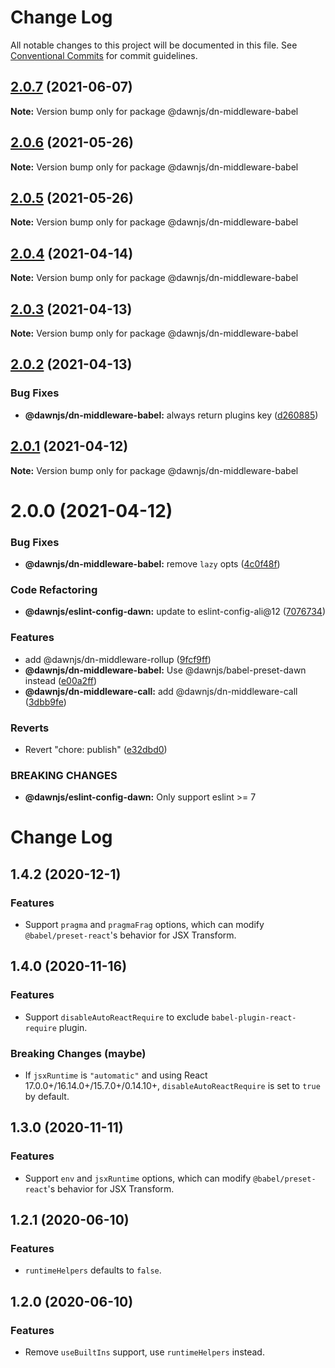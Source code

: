 # Change Log

All notable changes to this project will be documented in this file.
See [Conventional Commits](https://conventionalcommits.org) for commit guidelines.

## [2.0.7](https://github.com/alibaba/dawn/compare/@dawnjs/dn-middleware-babel@2.0.6...@dawnjs/dn-middleware-babel@2.0.7) (2021-06-07)

**Note:** Version bump only for package @dawnjs/dn-middleware-babel

## [2.0.6](https://github.com/alibaba/dawn/compare/@dawnjs/dn-middleware-babel@2.0.5...@dawnjs/dn-middleware-babel@2.0.6) (2021-05-26)

**Note:** Version bump only for package @dawnjs/dn-middleware-babel

## [2.0.5](https://github.com/alibaba/dawn/compare/@dawnjs/dn-middleware-babel@2.0.4...@dawnjs/dn-middleware-babel@2.0.5) (2021-05-26)

**Note:** Version bump only for package @dawnjs/dn-middleware-babel

## [2.0.4](https://github.com/alibaba/dawn/compare/@dawnjs/dn-middleware-babel@2.0.3...@dawnjs/dn-middleware-babel@2.0.4) (2021-04-14)

**Note:** Version bump only for package @dawnjs/dn-middleware-babel

## [2.0.3](https://github.com/alibaba/dawn/compare/@dawnjs/dn-middleware-babel@2.0.2...@dawnjs/dn-middleware-babel@2.0.3) (2021-04-13)

**Note:** Version bump only for package @dawnjs/dn-middleware-babel

## [2.0.2](https://github.com/alibaba/dawn/compare/@dawnjs/dn-middleware-babel@2.0.1...@dawnjs/dn-middleware-babel@2.0.2) (2021-04-13)

### Bug Fixes

- **@dawnjs/dn-middleware-babel:** always return plugins key ([d260885](https://github.com/alibaba/dawn/commit/d2608856e1298dacc5791cd95131da6bba6268fb))

## [2.0.1](https://github.com/alibaba/dawn/compare/@dawnjs/dn-middleware-babel@2.0.0...@dawnjs/dn-middleware-babel@2.0.1) (2021-04-12)

**Note:** Version bump only for package @dawnjs/dn-middleware-babel

# 2.0.0 (2021-04-12)

### Bug Fixes

- **@dawnjs/dn-middleware-babel:** remove `lazy` opts ([4c0f48f](https://github.com/alibaba/dawn/commit/4c0f48f8643ca9c5f1d6b38e2e1aebe089986ea6))

### Code Refactoring

- **@dawnjs/eslint-config-dawn:** update to eslint-config-ali@12 ([7076734](https://github.com/alibaba/dawn/commit/707673406cf6987d21cb91d9a4abccf3e7e3bccd))

### Features

- add @dawnjs/dn-middleware-rollup ([9fcf9ff](https://github.com/alibaba/dawn/commit/9fcf9ffa269a8c1fe5c8744ab92e693f30fd98f2))
- **@dawnjs/dn-middleware-babel:** Use @dawnjs/babel-preset-dawn instead ([e00a2ff](https://github.com/alibaba/dawn/commit/e00a2ff76e3d4b7bad4ddbc740d3c2adb42da6bc))
- **@dawnjs/dn-middleware-call:** add @dawnjs/dn-middleware-call ([3dbb9fe](https://github.com/alibaba/dawn/commit/3dbb9fe8fbadb0e9b318c24e3c59510eeef3ca25))

### Reverts

- Revert "chore: publish" ([e32dbd0](https://github.com/alibaba/dawn/commit/e32dbd0d9aa3f3b76e6e707504840c1b7e8c0705))

### BREAKING CHANGES

- **@dawnjs/eslint-config-dawn:** Only support eslint >= 7

# Change Log

## 1.4.2 (2020-12-1)

### Features

- Support `pragma` and `pragmaFrag` options, which can modify `@babel/preset-react`'s behavior for JSX Transform.

## 1.4.0 (2020-11-16)

### Features

- Support `disableAutoReactRequire` to exclude `babel-plugin-react-require` plugin.

### Breaking Changes (maybe)

- If `jsxRuntime` is `"automatic"` and using React 17.0.0+/16.14.0+/15.7.0+/0.14.10+, `disableAutoReactRequire` is set to `true` by default.

## 1.3.0 (2020-11-11)

### Features

- Support `env` and `jsxRuntime` options, which can modify `@babel/preset-react`'s behavior for JSX Transform.

## 1.2.1 (2020-06-10)

### Features

- `runtimeHelpers` defaults to `false`.

## 1.2.0 (2020-06-10)

### Features

- Remove `useBuiltIns` support, use `runtimeHelpers` instead.
